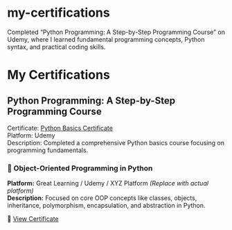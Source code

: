 # my-certifications
Completed “Python Programming: A Step-by-Step Programming Course” on Udemy, where I learned fundamental programming concepts, Python syntax, and practical coding skills.
# My Certifications

## Python Programming: A Step-by-Step Programming Course  
Certificate: [Python Basics Certificate](./149639313.jpg)  
Platform: Udemy  
Description: Completed a comprehensive Python basics course focusing on programming fundamentals.

### 🧱 Object-Oriented Programming in Python  
**Platform:** Great Learning / Udemy / XYZ Platform *(Replace with actual platform)*  
**Description:** Focused on core OOP concepts like classes, objects, inheritance, polymorphism, encapsulation, and abstraction in Python.

🔗 [View Certificate](OOP_in_Python_Certificate.pdf)
